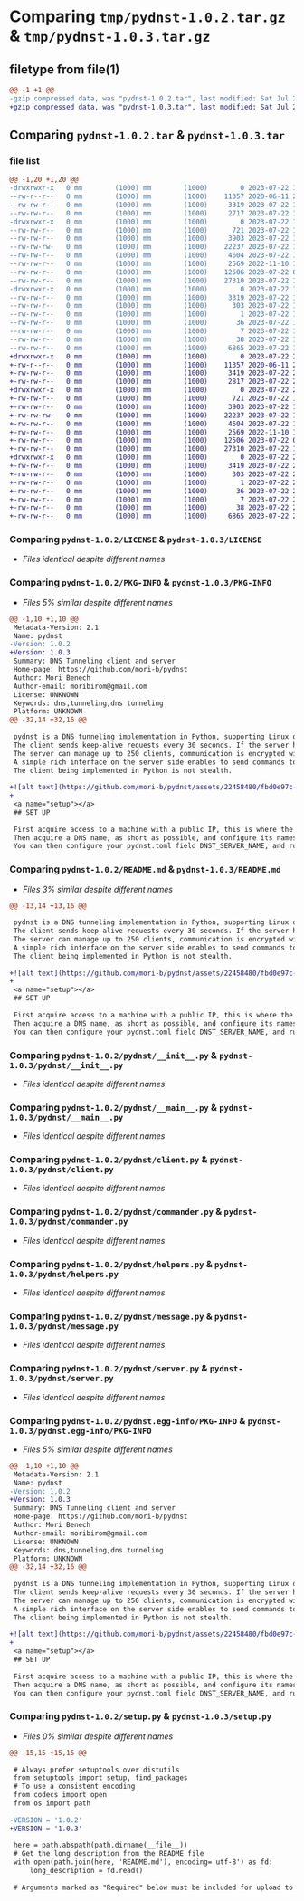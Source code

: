 # Comparing `tmp/pydnst-1.0.2.tar.gz` & `tmp/pydnst-1.0.3.tar.gz`

## filetype from file(1)

```diff
@@ -1 +1 @@
-gzip compressed data, was "pydnst-1.0.2.tar", last modified: Sat Jul 22 12:44:38 2023, max compression
+gzip compressed data, was "pydnst-1.0.3.tar", last modified: Sat Jul 22 21:17:19 2023, max compression
```

## Comparing `pydnst-1.0.2.tar` & `pydnst-1.0.3.tar`

### file list

```diff
@@ -1,20 +1,20 @@
-drwxrwxr-x   0 mm        (1000) mm        (1000)        0 2023-07-22 12:44:38.986441 pydnst-1.0.2/
--rw-r--r--   0 mm        (1000) mm        (1000)    11357 2020-06-11 21:16:01.000000 pydnst-1.0.2/LICENSE
--rw-rw-r--   0 mm        (1000) mm        (1000)     3319 2023-07-22 12:44:38.986441 pydnst-1.0.2/PKG-INFO
--rw-rw-r--   0 mm        (1000) mm        (1000)     2717 2023-07-22 12:42:38.000000 pydnst-1.0.2/README.md
-drwxrwxr-x   0 mm        (1000) mm        (1000)        0 2023-07-22 12:44:38.986441 pydnst-1.0.2/pydnst/
--rw-rw-r--   0 mm        (1000) mm        (1000)      721 2023-07-22 10:08:44.000000 pydnst-1.0.2/pydnst/__init__.py
--rw-rw-r--   0 mm        (1000) mm        (1000)     3903 2023-07-22 11:17:11.000000 pydnst-1.0.2/pydnst/__main__.py
--rw-rw-rw-   0 mm        (1000) mm        (1000)    22237 2023-07-22 11:01:33.000000 pydnst-1.0.2/pydnst/client.py
--rw-rw-r--   0 mm        (1000) mm        (1000)     4604 2023-07-22 10:48:50.000000 pydnst-1.0.2/pydnst/commander.py
--rw-rw-r--   0 mm        (1000) mm        (1000)     2569 2022-11-10 10:54:29.000000 pydnst-1.0.2/pydnst/helpers.py
--rw-rw-r--   0 mm        (1000) mm        (1000)    12506 2023-07-22 09:55:25.000000 pydnst-1.0.2/pydnst/message.py
--rw-rw-r--   0 mm        (1000) mm        (1000)    27310 2023-07-22 10:48:27.000000 pydnst-1.0.2/pydnst/server.py
-drwxrwxr-x   0 mm        (1000) mm        (1000)        0 2023-07-22 12:44:38.986441 pydnst-1.0.2/pydnst.egg-info/
--rw-rw-r--   0 mm        (1000) mm        (1000)     3319 2023-07-22 12:44:38.000000 pydnst-1.0.2/pydnst.egg-info/PKG-INFO
--rw-rw-r--   0 mm        (1000) mm        (1000)      303 2023-07-22 12:44:38.000000 pydnst-1.0.2/pydnst.egg-info/SOURCES.txt
--rw-rw-r--   0 mm        (1000) mm        (1000)        1 2023-07-22 12:44:38.000000 pydnst-1.0.2/pydnst.egg-info/dependency_links.txt
--rw-rw-r--   0 mm        (1000) mm        (1000)       36 2023-07-22 12:44:38.000000 pydnst-1.0.2/pydnst.egg-info/requires.txt
--rw-rw-r--   0 mm        (1000) mm        (1000)        7 2023-07-22 12:44:38.000000 pydnst-1.0.2/pydnst.egg-info/top_level.txt
--rw-rw-r--   0 mm        (1000) mm        (1000)       38 2023-07-22 12:44:38.986441 pydnst-1.0.2/setup.cfg
--rw-rw-r--   0 mm        (1000) mm        (1000)     6865 2023-07-22 12:42:51.000000 pydnst-1.0.2/setup.py
+drwxrwxr-x   0 mm        (1000) mm        (1000)        0 2023-07-22 21:17:19.587303 pydnst-1.0.3/
+-rw-r--r--   0 mm        (1000) mm        (1000)    11357 2020-06-11 21:16:01.000000 pydnst-1.0.3/LICENSE
+-rw-rw-r--   0 mm        (1000) mm        (1000)     3419 2023-07-22 21:17:19.587303 pydnst-1.0.3/PKG-INFO
+-rw-rw-r--   0 mm        (1000) mm        (1000)     2817 2023-07-22 21:05:21.000000 pydnst-1.0.3/README.md
+drwxrwxr-x   0 mm        (1000) mm        (1000)        0 2023-07-22 21:17:19.587303 pydnst-1.0.3/pydnst/
+-rw-rw-r--   0 mm        (1000) mm        (1000)      721 2023-07-22 10:08:44.000000 pydnst-1.0.3/pydnst/__init__.py
+-rw-rw-r--   0 mm        (1000) mm        (1000)     3903 2023-07-22 11:17:11.000000 pydnst-1.0.3/pydnst/__main__.py
+-rw-rw-rw-   0 mm        (1000) mm        (1000)    22237 2023-07-22 11:01:33.000000 pydnst-1.0.3/pydnst/client.py
+-rw-rw-r--   0 mm        (1000) mm        (1000)     4604 2023-07-22 10:48:50.000000 pydnst-1.0.3/pydnst/commander.py
+-rw-rw-r--   0 mm        (1000) mm        (1000)     2569 2022-11-10 10:54:29.000000 pydnst-1.0.3/pydnst/helpers.py
+-rw-rw-r--   0 mm        (1000) mm        (1000)    12506 2023-07-22 09:55:25.000000 pydnst-1.0.3/pydnst/message.py
+-rw-rw-r--   0 mm        (1000) mm        (1000)    27310 2023-07-22 10:48:27.000000 pydnst-1.0.3/pydnst/server.py
+drwxrwxr-x   0 mm        (1000) mm        (1000)        0 2023-07-22 21:17:19.587303 pydnst-1.0.3/pydnst.egg-info/
+-rw-rw-r--   0 mm        (1000) mm        (1000)     3419 2023-07-22 21:17:19.000000 pydnst-1.0.3/pydnst.egg-info/PKG-INFO
+-rw-rw-r--   0 mm        (1000) mm        (1000)      303 2023-07-22 21:17:19.000000 pydnst-1.0.3/pydnst.egg-info/SOURCES.txt
+-rw-rw-r--   0 mm        (1000) mm        (1000)        1 2023-07-22 21:17:19.000000 pydnst-1.0.3/pydnst.egg-info/dependency_links.txt
+-rw-rw-r--   0 mm        (1000) mm        (1000)       36 2023-07-22 21:17:19.000000 pydnst-1.0.3/pydnst.egg-info/requires.txt
+-rw-rw-r--   0 mm        (1000) mm        (1000)        7 2023-07-22 21:17:19.000000 pydnst-1.0.3/pydnst.egg-info/top_level.txt
+-rw-rw-r--   0 mm        (1000) mm        (1000)       38 2023-07-22 21:17:19.587303 pydnst-1.0.3/setup.cfg
+-rw-rw-r--   0 mm        (1000) mm        (1000)     6865 2023-07-22 21:17:14.000000 pydnst-1.0.3/setup.py
```

### Comparing `pydnst-1.0.2/LICENSE` & `pydnst-1.0.3/LICENSE`

 * *Files identical despite different names*

### Comparing `pydnst-1.0.2/PKG-INFO` & `pydnst-1.0.3/PKG-INFO`

 * *Files 5% similar despite different names*

```diff
@@ -1,10 +1,10 @@
 Metadata-Version: 2.1
 Name: pydnst
-Version: 1.0.2
+Version: 1.0.3
 Summary: DNS Tunneling client and server
 Home-page: https://github.com/mori-b/pydnst
 Author: Mori Benech
 Author-email: moribirom@gmail.com
 License: UNKNOWN
 Keywords: dns,tunneling,dns tunneling
 Platform: UNKNOWN
@@ -32,14 +32,16 @@
 
 pydnst is a DNS tunneling implementation in Python, supporting Linux only (the client might require a few paths tweaks to run on Windows).  
 The client sends keep-alive requests every 30 seconds. If the server has a command to send to a specific client, it sends it in a response to a keep-alive. Then the client sends another query containing the command response.  
 The server can manage up to 250 clients, communication is encrypted with a unique Fernet key per client, generated on the fly and shared using RSA encryption.  
 A simple rich interface on the server side enables to send commands to specific clients, and watch the responses in real-time.  
 The client being implemented in Python is not stealth.  
 
+![alt text](https://github.com/mori-b/pydnst/assets/22458480/fbd0e97c-2030-467b-94e0-b0943f1a9b1a)
+
 <a name="setup"></a>
 ## SET UP
 
 First acquire access to a machine with a public IP, this is where the pydnst server will run.  
 Then acquire a DNS name, as short as possible, and configure its nameservers with glue records pointing to your public IP.  
 You can then configure your pydnst.toml field DNST_SERVER_NAME, and run pydnst client on your victim machine.
```

### Comparing `pydnst-1.0.2/README.md` & `pydnst-1.0.3/README.md`

 * *Files 3% similar despite different names*

```diff
@@ -13,14 +13,16 @@
 
 pydnst is a DNS tunneling implementation in Python, supporting Linux only (the client might require a few paths tweaks to run on Windows).  
 The client sends keep-alive requests every 30 seconds. If the server has a command to send to a specific client, it sends it in a response to a keep-alive. Then the client sends another query containing the command response.  
 The server can manage up to 250 clients, communication is encrypted with a unique Fernet key per client, generated on the fly and shared using RSA encryption.  
 A simple rich interface on the server side enables to send commands to specific clients, and watch the responses in real-time.  
 The client being implemented in Python is not stealth.  
 
+![alt text](https://github.com/mori-b/pydnst/assets/22458480/fbd0e97c-2030-467b-94e0-b0943f1a9b1a)
+
 <a name="setup"></a>
 ## SET UP
 
 First acquire access to a machine with a public IP, this is where the pydnst server will run.  
 Then acquire a DNS name, as short as possible, and configure its nameservers with glue records pointing to your public IP.  
 You can then configure your pydnst.toml field DNST_SERVER_NAME, and run pydnst client on your victim machine.
```

### Comparing `pydnst-1.0.2/pydnst/__init__.py` & `pydnst-1.0.3/pydnst/__init__.py`

 * *Files identical despite different names*

### Comparing `pydnst-1.0.2/pydnst/__main__.py` & `pydnst-1.0.3/pydnst/__main__.py`

 * *Files identical despite different names*

### Comparing `pydnst-1.0.2/pydnst/client.py` & `pydnst-1.0.3/pydnst/client.py`

 * *Files identical despite different names*

### Comparing `pydnst-1.0.2/pydnst/commander.py` & `pydnst-1.0.3/pydnst/commander.py`

 * *Files identical despite different names*

### Comparing `pydnst-1.0.2/pydnst/helpers.py` & `pydnst-1.0.3/pydnst/helpers.py`

 * *Files identical despite different names*

### Comparing `pydnst-1.0.2/pydnst/message.py` & `pydnst-1.0.3/pydnst/message.py`

 * *Files identical despite different names*

### Comparing `pydnst-1.0.2/pydnst/server.py` & `pydnst-1.0.3/pydnst/server.py`

 * *Files identical despite different names*

### Comparing `pydnst-1.0.2/pydnst.egg-info/PKG-INFO` & `pydnst-1.0.3/pydnst.egg-info/PKG-INFO`

 * *Files 5% similar despite different names*

```diff
@@ -1,10 +1,10 @@
 Metadata-Version: 2.1
 Name: pydnst
-Version: 1.0.2
+Version: 1.0.3
 Summary: DNS Tunneling client and server
 Home-page: https://github.com/mori-b/pydnst
 Author: Mori Benech
 Author-email: moribirom@gmail.com
 License: UNKNOWN
 Keywords: dns,tunneling,dns tunneling
 Platform: UNKNOWN
@@ -32,14 +32,16 @@
 
 pydnst is a DNS tunneling implementation in Python, supporting Linux only (the client might require a few paths tweaks to run on Windows).  
 The client sends keep-alive requests every 30 seconds. If the server has a command to send to a specific client, it sends it in a response to a keep-alive. Then the client sends another query containing the command response.  
 The server can manage up to 250 clients, communication is encrypted with a unique Fernet key per client, generated on the fly and shared using RSA encryption.  
 A simple rich interface on the server side enables to send commands to specific clients, and watch the responses in real-time.  
 The client being implemented in Python is not stealth.  
 
+![alt text](https://github.com/mori-b/pydnst/assets/22458480/fbd0e97c-2030-467b-94e0-b0943f1a9b1a)
+
 <a name="setup"></a>
 ## SET UP
 
 First acquire access to a machine with a public IP, this is where the pydnst server will run.  
 Then acquire a DNS name, as short as possible, and configure its nameservers with glue records pointing to your public IP.  
 You can then configure your pydnst.toml field DNST_SERVER_NAME, and run pydnst client on your victim machine.
```

### Comparing `pydnst-1.0.2/setup.py` & `pydnst-1.0.3/setup.py`

 * *Files 0% similar despite different names*

```diff
@@ -15,15 +15,15 @@
 
 # Always prefer setuptools over distutils
 from setuptools import setup, find_packages
 # To use a consistent encoding
 from codecs import open
 from os import path
 
-VERSION = '1.0.2'
+VERSION = '1.0.3'
 
 here = path.abspath(path.dirname(__file__))
 # Get the long description from the README file
 with open(path.join(here, 'README.md'), encoding='utf-8') as fd:
     long_description = fd.read()
 
 # Arguments marked as "Required" below must be included for upload to PyPI.
```

